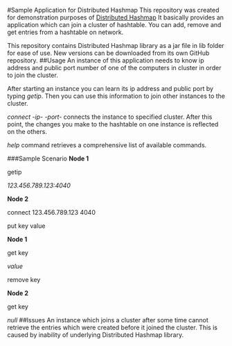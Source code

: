 #Sample Application for Distributed Hashmap
This repository was created for demonstration purposes of [Distributed Hashmap](https://github.com/mustafaiman/Distributed-Hash-Map)
It basically provides an application which can join a cluster of hashtable. You can add, remove and get entries from a
hashtable on network.

This repository contains Distributed Hashmap library as a jar file in lib folder for ease of use. New versions can be downloaded
from its own GitHub repository.
##Usage
An instance of this application needs to know ip address and public port number of one of the computers in cluster in order to join the cluster.

After starting an instance you can learn its ip address and public port by typing *getip*. Then you can use this information to join other instances
to the cluster.

*connect -ip- -port-* connects the instance to specified cluster. After this point, the changes you make to the hashtable on
one instance is reflected on the others.

*help* command retrieves a comprehensive list of available commands.

###Sample Scenario
**Node 1**

getip

*123.456.789.123:4040*

**Node 2**

connect 123.456.789.123 4040

put key value

**Node 1**

get key

*value*

remove key

**Node 2**

get key

*null*
##Issues
An instance which joins a cluster after some time cannot retrieve the entries which were created before it joined the cluster.
This is caused by inability of underlying Distributed Hashmap library.